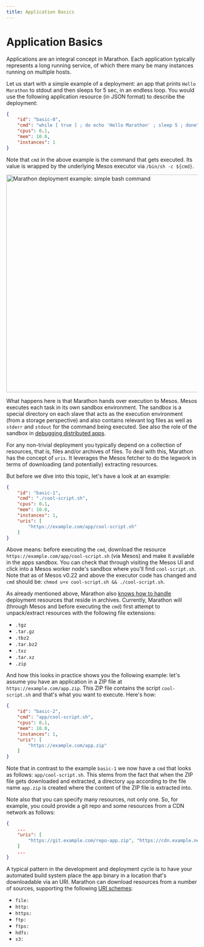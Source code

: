 ```yaml
---
title: Application Basics
---
```


# Application Basics

Applications are an integral concept in Marathon. Each application typically represents a long running service, of which there many be many instances running on multiple hosts.

Let us start with a simple example of a deployment: an app that prints `Hello Marathon` to stdout and then sleeps for 5 sec, in an endless loop.
You would use the following application resource (in JSON format) to describe the deployment: 

```json
{
    "id": "basic-0", 
    "cmd": "while [ true ] ; do echo 'Hello Marathon' ; sleep 5 ; done",
    "cpus": 0.1,
    "mem": 10.0,
    "instances": 1
}
```

Note that `cmd` in the above example is the command that gets executed. Its value is wrapped by the underlying Mesos executor via `/bin/sh -c ${cmd}`.

<p class="text-center">
  <img src="{{ site.baseurl}}/img/marathon-basic-0.png" width="800" height="573" alt="Marathon deployment example: simple bash command">
</p>

What happens here is that Marathon hands over execution to Mesos. Mesos executes each task in its own sandbox environment.
The sandbox is a special directory on each slave that acts as the execution environment (from a storage perspective) and also contains relevant log files as well as `stderr` and `stdout` for the command being executed. See also the role of the sandbox in [debugging distributed apps](https://docs.mesosphere.com/tutorials/debugging-a-mesosphere-cluster/).

For any non-trivial deployment you typically depend on a collection of resources, that is, files and/or archives of files. To deal with this, Marathon has the concept of `uris`. It leverages the Mesos fetcher to do the legwork in terms of downloading (and potentially) extracting resources.

But before we dive into this topic, let's have a look at an example:

```json
{
    "id": "basic-1", 
    "cmd": "./cool-script.sh",
    "cpus": 0.1,
    "mem": 10.0,
    "instances": 1,
    "uris": [
        "https://example.com/app/cool-script.sh"
    ]
}
```

Above means: before executing the `cmd`, download the resource `https://example.com/app/cool-script.sh` (via Mesos) and make it available in the apps sandbox. You can check that through visiting the Mesos UI and click into a Mesos worker node's sandbox where you'll find `cool-script.sh`.
Note that as of Mesos v0.22 and above the executor code has changed and `cmd` should be: `chmod u+x cool-script.sh && ./cool-script.sh`.


As already mentioned above, Marathon also [knows how to handle](https://github.com/mesosphere/marathon/blob/master/src/main/scala/mesosphere/mesos/TaskBuilder.scala) deployment resources that reside in archives. Currently, Marathon will (through Mesos and before executing the `cmd`) first attempt to unpack/extract resources with the following file extensions:

* `.tgz`
* `.tar.gz`
* `.tbz2`
* `.tar.bz2`
* `.txz`
* `.tar.xz`
* `.zip`

And how this looks in practice shows you the following example: let's assume you have an application in a ZIP file at `https://example.com/app.zip`. This ZIP file contains the script `cool-script.sh` and that's what you want to execute. Here's how:

```json
{
    "id": "basic-2", 
    "cmd": "app/cool-script.sh",
    "cpus": 0.1,
    "mem": 10.0,
    "instances": 1,
    "uris": [
        "https://example.com/app.zip"
    ]
}
```

Note that in contrast to the example `basic-1` we now have a `cmd` that looks as follows: `app/cool-script.sh`. This stems from the fact that when the ZIP file gets downloaded and extracted, a directory `app` according to the file name `app.zip` is created where the content of the ZIP file is extracted into.

Note also that you can specify many resources, not only one. So, for example, you could provide a git repo and some resources from a CDN network as follows:

```json
{
    ...
    "uris": [
        "https://git.example.com/repo-app.zip", "https://cdn.example.net/my-file.jpg", "https://cdn.example.net/my-other-file.css"
    ]
    ...
}
```

A typical pattern in the development and deployment cycle is to have your automated build system place the app binary in a location that's downloadable via an URI. Marathon can download resources from a number of sources, supporting the following [URI schemes](http://tools.ietf.org/html/rfc3986#section-3.1):

* `file:`
* `http:`
* `https:`
* `ftp:`
* `ftps:`
* `hdfs:`
* `s3:`
